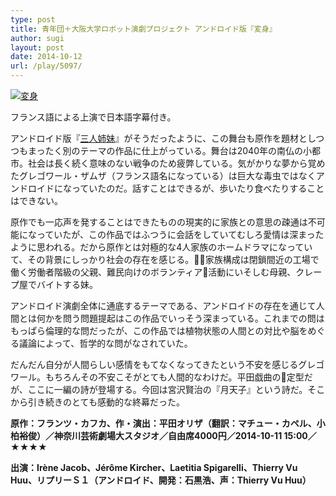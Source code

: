 ```yaml
---
type: post
title: 青年団＋大阪大学ロボット演劇プロジェクト アンドロイド版『変身』
author: sugi
layout: post
date: 2014-10-12
url: /play/5097/
---
```

<a href="http://i0.wp.com/asharpminor.com/wp-content/uploads/2014/10/mva_1-247x350.jpg" onclick="_gaq.push(['_trackEvent', 'outbound-article', 'http://asharpminor.com/wp-content/uploads/2014/10/mva_1-247x350.jpg', '']);" ><img src="http://i0.wp.com/asharpminor.com/wp-content/uploads/2014/10/mva_1-247x350.jpg?resize=211%2C300" alt="変身" class="alignleft size-medium wp-image-5098" data-recalc-dims="1" /></a>

フランス語による上演で日本語字幕付き。

アンドロイド版『<a href="http://asharpminor.com/play/3697/" onclick="_gaq.push(['_trackEvent', 'outbound-article', 'http://asharpminor.com/play/3697/', '三人姉妹']);" title="青年団『アンドロイド版 三人姉妹』" target="_blank">三人姉妹</a>』がそうだったように、この舞台も原作を題材としつつもまったく別のテーマの作品に仕上がっている。舞台は2040年の南仏の小都市。社会は長く続く意味のない戦争のため疲弊している。気がかりな夢から覚めたグレゴワール・ザムザ（フランス語名になっている）は巨大な毒虫ではなくアンドロイドになっていたのだ。話すことはできるが、歩いたり食べたりすることはできない。

原作でも一応声を発することはできたものの現実的に家族との意思の疎通は不可能になっていたが、この作品ではふつうに会話をしていてむしろ愛情は深まったように思われる。だから原作とは対極的な4人家族のホームドラマになっていて、その背景にしっかり社会の存在を感じる。家族構成は閉鎖間近の工場で働く労働者階級の父親、難民向けのボランティア活動にいそしむ母親、クレープ屋でバイトする妹。

アンドロイド演劇全体に通底するテーマである、アンドロイドの存在を通じて人間とは何かを問う問題提起はこの作品でいっそう深まっている。これまでの問はもっぱら倫理的な問だったが、この作品では植物状態の人間との対比や脳をめぐる議論によって、哲学的な問がなされていた。

だんだん自分が人間らしい感情をもてなくなってきたという不安を感じるグレゴワール。もちろんその不安こそがとても人間的なわけだ。平田戯曲の定型だが、ここに一編の詩が登場する。今回は宮沢賢治の『月天子』という詩だ。そこから引き続きのとても感動的な終幕だった。

**原作：フランツ・カフカ、作・演出：平田オリザ（翻訳：マチュー・カペル、小柏裕俊）／神奈川芸術劇場大スタジオ／自由席4000円／2014-10-11 15:00／★★★★**

**出演：Irène Jacob、Jérôme Kircher、Laetitia Spigarelli、Thierry Vu Huu、リプリーＳ１（アンドロイド、開発：石黒浩、声：Thierry Vu Huu）**
